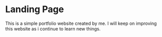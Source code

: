 # Landing Page

This is a simple portfolio website created by me. 
I will keep on improving this website as i continue to learn new things.
